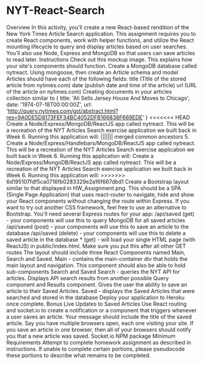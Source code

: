 # NYT-React-Search
Overview  In this activity, you'll create a new React-based rendition of the New York Times Article Search application. This assignment requires you to create React components, work with helper functions, and utilize the React mounting lifecycle to query and display articles based on user searches. You'll also use Node, Express and MongoDB so that users can save articles to read later. Instructions  Check out this mockup image. This explains how your site's components should function. Create a MongoDB database called nytreact. Using mongoose, then create an Article schema and model Articles should have each of the following fields: title (Title of the stored article from nytimes.com) date (publish date and time of the article) url (URL of the article on nytimes.com) Creating documents in your articles collection similar to  {    title: 'Ali Sells Jersey House And Moves to Chicago',    date: '1974-07-18T00:00:00Z',    url: 'http://query.nytimes.com/gst/abstract.html?res=9A0DE5D8173FEF34BC4052DFB166838F669EDE'  } &lt;&lt;&lt;&lt;&lt;&lt;&lt; HEAD Create a Node/Express/MongoDB/ReactJS app called nytreact. This will be a recreation of the NYT Articles Search exercise application we built back in Week 6. Running this application will: ||||||| merged common ancestors 5. Create a Node/Express/Handlebars/MongoDB/ReactJS app called nytreact. This will be a recreation of the NYT Articles Search exercise application we built back in Week 6. Running this application will: Create a Node/Express/MongoDB/ReactJS app called nytreact. This will be a recreation of the NYT Articles Search exercise application we built back in Week 6. Running this application will: >>>>>>> 6d195107fdf5ca0716fb0283329e2a16f667dbd1 Create a Bootstrap layout similar to that displayed in HW_Assignment.png. This should be a SPA (Single Page Application) that uses react-router to navigate, hide and show your React components without changing the route within Express. If you want to try out another CSS framework, feel free to use an alternative to Bootstrap. You'll need several Express routes for your app: /api/saved (get) - your components will use this to query MongoDB for all saved articles /api/saved (post) - your components will use this to save an article to the database /api/saved (delete) - your components will use this to delete a saved article in the database * (get) - will load your single HTML page (with ReactJS) in public/index.html. Make sure you put this after all other GET routes The layout should include three React Components named Main, Search and Saved. Main - contains the main-container div that holds the main layout and navigation. This component should also be able to hold sub-components Search and Saved Search - queries the NYT API for articles. Displays API search results from another possible Query component and Results component. Gives the user the ability to save an article to their Saved Articles. Saved - displays the Saved Articles that were searched and stored in the database Deploy your application to Heroku once complete. Bonus Live Updates to Saved Articles  Use React routing and socket.io to create a notification or a component that triggers whenever a user saves an article. Your message should include the title of the saved article. Say you have multiple browsers open, each one visiting your site. If you save an article in one browser, then all of your browsers should notify you that a new article was saved. Socket.io NPM package Minimum Requirements  Attempt to complete homework assignment as described in instructions. If unable to complete certain portions, please pseudocode these portions to describe what remains to be completed.
